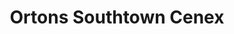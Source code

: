 ---
title: "Ortons Southtown Cenex"
url: /grand-forks/ortons-southtown-cenex/
shop: Lebensmittel
---